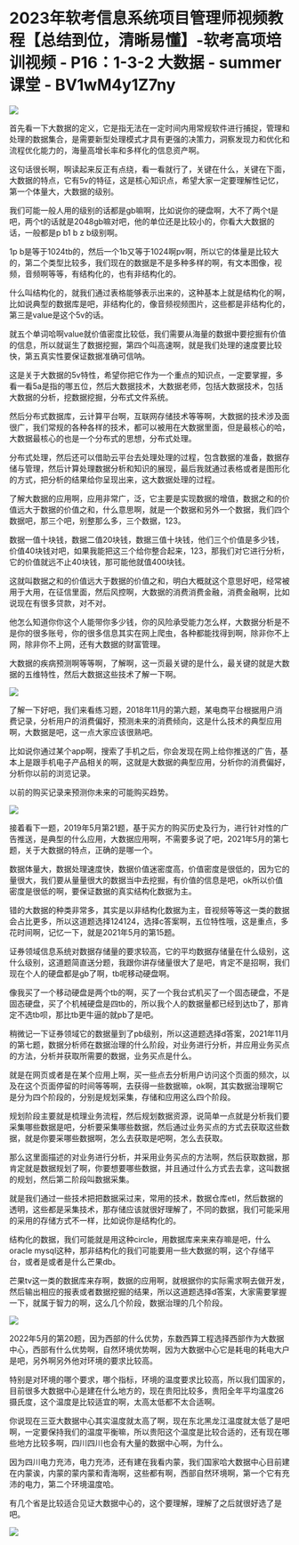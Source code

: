# 2023年软考信息系统项目管理师视频教程【总结到位，清晰易懂】-软考高项培训视频 - P16：1-3-2 大数据 - summer课堂 - BV1wM4y1Z7ny

![](img/64d32058a6e2866fe71b4e7fe3844ff4_0.png)

首先看一下大数据的定义，它是指无法在一定时间内用常规软件进行捕捉，管理和处理的数据集合，是需要新型处理模式才具有更强的决策力，洞察发现力和优化和流程优化能力的，海量高增长率和多样化的信息资产啊。

这句话很长啊，啊读起来反正有点绕，看一看就行了，关键在什么，关键在下面，大数据的特点，它有5v的特征，这是核心知识点，希望大家一定要理解性记忆，第一个体量大，大数据的级别。

我们可能一般人用的级别的话都是gb嘛啊，比如说你的硬盘啊，大不了两个t是吧，两个t的话就是2048gb嘛对吧，他的单位还是比较小的，你看大大数据的话，一般都是p b1 b z b级别啊。

1p b是等于1024tb的，然后一个1b又等于1024啊pv啊，所以它的体量是比较大的，第二个类型比较多，我们现在的数据是不是多种多样的啊，有文本图像，视频，音频啊等等，有结构化的，也有非结构化的。

什么叫结构化的，就我们通过表格能够表示出来的，这种基本上就是结构化的啊，比如说典型的数据库是吧，非结构化的，像音频视频图片，这些都是非结构化的，第三是value是这个5v的话。

就五个单词哈啊value就价值密度比较低，我们需要从海量的数据中要挖掘有价值的信息，所以就诞生了数据挖掘，第四个叫高速啊，就是我们处理的速度要比较快，第五真实性要保证数据准确可信呐。

这是关于大数据的5v特性，希望你把它作为一个重点的知识点，一定要掌握，多看一看5a是指的哪五位，然后大数据技术，大数据老师，包括大数据技术，包括大数据的分析，挖数据挖掘，分布式文件系统。

然后分布式数据库，云计算平台啊，互联网存储技术等等啊，大数据的技术涉及面很广，我们常规的各种各样的技术，都可以被用在大数据里面，但是最核心的哈，大数据最核心的也是一个分布式的思想，分布式处理。

分布式处理，然后还可以借助云平台去处理处理的过程，包含数据的准备，数据存储与管理，然后计算处理数据分析和知识的展现，最后我就通过表格或者是图形化的方式，把分析的结果给你呈现出来，这大数据处理的过程。

了解大数据的应用啊，应用非常广，泛，它主要是实现数据的增值，数据之和的价值远大于数据的价值之和，什么意思啊，就是一个数据和另外一个数据，我们四个数据吧，那三个吧，别整那么多，三个数据，123。

数据一值十块钱，数据二值20块钱，数据三值十块钱，他们三个价值是多少钱，价值40块钱对吧，如果我能把这三个给你整合起来，123，那我们对它进行分析，它的价值就远不止40块钱，那可能他就值400块钱。

这就叫数据之和的价值远大于数据的价值之和，明白大概就这个意思好吧，经常被用于大用，在征信里面，然后风控啊，大数据的消费消费金融，消费金融啊，比如说现在有很多贷款，对不对。

他怎么知道你你这个人能带你多少钱，你的风险承受能力怎么样，大数据分析是不是你的很多账号，你的很多信息其实在网上爬虫，各种都能找得到啊，除非你不上网，除非你不上网，还有大数据的财富管理。

大数据的疾病预测啊等等啊，了解啊，这一页最关键的是什么，最关键的就是大数据的五维特性，然后大数据这些技术了解一下啊。



![](img/64d32058a6e2866fe71b4e7fe3844ff4_2.png)

了解一下好吧，我们来看练习题，2018年11月的第六题，某电商平台根据用户消费记录，分析用户的消费偏好，预测未来的消费倾向，这是什么技术的典型应用啊，大数据是吧，这一点大家应该很熟吧。

比如说你通过某个app啊，搜索了手机之后，你会发现在网上给你推送的广告，基本上是跟手机电子产品相关的啊，这就是大数据的典型应用，分析你的消费偏好，分析你以前的浏览记录。

以前的购买记录来预测你未来的可能购买趋势。

![](img/64d32058a6e2866fe71b4e7fe3844ff4_4.png)

接着看下一题，2019年5月第21题，基于买方的购买历史及行为，进行针对性的广告推送，是典型的什么应用，大数据应用啊，不需要多说了吧，2021年5月的第七题，关于大数据的特点，正确的是哪一个。

数据体量大，数据处理速度快，数据价值迷密度高，价值密度是很低的，因为它的量很大，我们要从量量很大的数据当中去挖掘，有价值的信息是吧，ok所以价值密度是很低的啊，要保证数据的真实结构化数据为主。

错的大数据的种类非常多，其实是以非结构化数据为主，音视频等等这一类的数据会占比更多，所以这道题选择124124，选择c答案啊，五位特性哦，这是重点，多花时间啊，记忆一下，就是2021年5月的第15题。

证券领域信息系统对数据存储量的要求较高，它的平均数据存储量在什么级别，这什么级别，这道题简直送分题，我跟你讲存储量很大了是吧，肯定不是招啊，我们现在个人的硬盘都是gb了啊，tb呢移动硬盘啊。

像我买了一个移动硬盘是两个tb的啊，买了一个我台式机买了一个固态硬盘，不是固态硬盘，买了个机械硬盘是四tb的，所以我个人的数据量都已经到达tb了，那肯定不选tb呗，那比tb更牛逼的就pb了是吧。

稍微记一下证券领域它的数据量到了pb级别，所以这道题选择d答案，2021年11月的第七题，数据分析师在数据治理的什么阶段，对业务进行分析，并应用业务买点的方法，分析并获取所需要的数据，业务买点是什么。

就是在网页或者是在某个应用上啊，买一些点去分析用户访问这个页面的频次，以及在这个页面停留的时间等等啊，去获得一些数据嘛，ok啊，其实数据治理啊它是分为四个阶段的，分别是规划采集，存储和应用这么四个阶段。

规划阶段主要就是梳理业务流程，然后规划数据资源，说简单一点就是分析我们要采集哪些数据是吧，分析要采集哪些数据，然后通过业务买点的方式去获取这些数据，就是你要采哪些数据啊，怎么去获取是吧啊，怎么去获取。

那么这里面描述的对业务进行分析，并采用业务买点的方法啊，然后获取数据，那肯定就是数据规划了啊，你要想要哪些数据，并且通过什么方式去去拿，这叫数据的规划，然后第二阶段叫数据采集。

就是我们通过一些技术把把数据采过来，常用的技术，数据仓库etl，然后数据的透明，这些都是采集技术，那存储应该就很好理解了，不同的数据，我们可能采用的采用的存储方式不一样，比如说你是结构化的。

结构化的数据，我们可能就是用这种circle，用数据库来来来存嘛是吧，什么oracle mysql这种，那非结构化的我们可能要用一些大数据的啊，这个存储平台，或者是或者是什么芒果db。

芒果tv这一类的数据库来存啊，数据的应用啊，就根据你的实际需求啊去做开发，然后输出相应的报表或者数据挖掘的结果，所以这道题选择d答案，大家需要掌握一下，就属于智力的啊，这么几个阶段，数据治理的几个阶段。



![](img/64d32058a6e2866fe71b4e7fe3844ff4_6.png)

2022年5月的第20题，因为西部的什么优势，东数西算工程选择西部作为大数据中心，西部有什么优势啊，自然环境优势啊，因为大数据中心它是耗电的耗电大户是吧，另外啊另外他对环境的要求比较高。

特别是对环境的哪个要求，哪个指标，环境的温度要求比较高，所以我们国家的，目前很多大数据中心是建在什么地方的，现在贵阳比较多，贵阳全年平均温度26摄氏度，这个温度是比较适宜的啊，太高太低都不太合适啊。

你说现在三亚大数据中心其实温度就太高了啊，现在东北黑龙江温度就太低了是吧啊，一定要保持我们的温度平衡嘛，所以贵阳这个温度是比较合适的，还有现在哪些地方比较多啊，四川四川也会有大量的数据中心啊，为什么。

因为四川电力充沛，电力充沛，还有建在我看内蒙，我们国家哈大数据中心目前建在内蒙诶，内蒙的蒙内蒙和青海啊，这些都有啊，西部自然环境啊，第一个它有充沛的电力，第二个环境温度哈。

有几个省是比较适合见证大数据中心的，这个要理解，理解了之后就很好选了是吧。

![](img/64d32058a6e2866fe71b4e7fe3844ff4_8.png)
